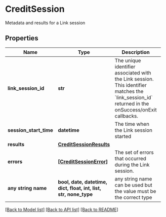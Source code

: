 # CreditSession

Metadata and results for a Link session

## Properties
Name | Type | Description | Notes
------------ | ------------- | ------------- | -------------
**link_session_id** | **str** | The unique identifier associated with the Link session. This identifier matches the &#x60;link_session_id&#x60; returned in the onSuccess/onExit callbacks. | [optional] 
**session_start_time** | **datetime** | The time when the Link session started | [optional] 
**results** | [**CreditSessionResults**](CreditSessionResults.md) |  | [optional] 
**errors** | [**[CreditSessionError]**](CreditSessionError.md) | The set of errors that occurred during the Link session. | [optional] 
**any string name** | **bool, date, datetime, dict, float, int, list, str, none_type** | any string name can be used but the value must be the correct type | [optional]

[[Back to Model list]](../README.md#documentation-for-models) [[Back to API list]](../README.md#documentation-for-api-endpoints) [[Back to README]](../README.md)


